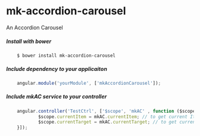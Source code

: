 # mk-accordion-carousel
An Accordion Carousel

##### Install with bower	
```
    $ bower install mk-accordion-carousel
```

##### Include dependency to your applicaiton
```javascript
	angular.module('yourModule', ['mkAccordionCarousel']);
```

##### Include mkAC service to your controller
```javascript
  	angular.controller('TestCtrl', ['$scope', 'mkAC' , function ($scope, mkAC) {
    		$scope.currentItem = mkAC.currentItem; // to get current Item
    		$scope.currentTarget = mkAC.currentTarget; // to get current Target of the Item
  	}]);
	
```
